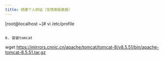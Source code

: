 ```yaml
---
title: 搭建个人网站（宝塔面板数据）
---
```

   [root@localhost ~]# vi /etc/profile
   ```

6. 安装tomcat

   ```
   wget https://mirrors.cnnic.cn/apache/tomcat/tomcat-8/v8.5.51/bin/apache-tomcat-8.5.51.tar.gz
   ```
